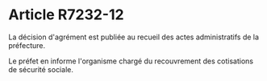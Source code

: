 # Article R7232-12

La décision d'agrément est publiée au recueil des actes administratifs de la préfecture. 

Le préfet en informe l'organisme chargé du recouvrement des cotisations de sécurité sociale.